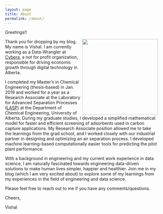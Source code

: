 ```yaml
---
layout: page
title: About
permalink: /about/
---
```


Greetings!!

<img align="right" class="center" src="/assets/IMG_6041.jpg" alt="" width="250">

Thank you for dropping by my blog. My name is Vishal. I am currently working as a Data-Wrangler at [Cybera](https://www.cybera.ca/), a not for profit organization, responsible for driving economic growth through digital technology in Alberta. 

I completed my Master’s in Chemical Engineering (thesis-based) in Jan. 2019 and worked for a year as a Research Associate at the Laboratory for Advanced Separation Processes ([LASP](https://sites.google.com/a/ualberta.ca/lasp/)) at the Department of Chemical Engineering, University of Alberta. During my graduate studies, I developed a simplified mathematical model for faster and efficient screening of adsorbents used in carbon capture applications. My Research Associate position allowed me to take the learnings from the grad school, and I worked closely with our industrial partner in designing and optimizing an air separation process. I developed machine learning-based computationally easier tools for predicting the pilot plant performance. 

With a background in engineering and my current work experience in data science, I am naturally fascinated towards engineering data-driven solutions to make human lives simpler, happier and healthier. Join me in my blog (which I am very excited about) to explore some of my learnings from my experiences in the field of engineering and data science. 

Please feel free to reach out to me if you have any comments/questions.

Cheers,
 
Vishal
